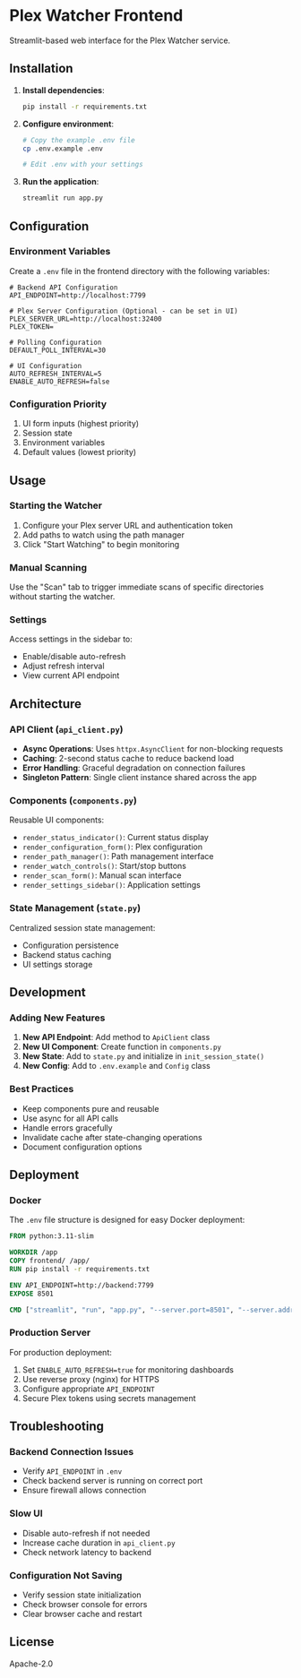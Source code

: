 # Plex Watcher Frontend

Streamlit-based web interface for the Plex Watcher service.

## Installation

1. **Install dependencies**:
   ```bash
   pip install -r requirements.txt
   ```

2. **Configure environment**:
   ```bash
   # Copy the example .env file
   cp .env.example .env
   
   # Edit .env with your settings
   ```

3. **Run the application**:
   ```bash
   streamlit run app.py
   ```

## Configuration

### Environment Variables

Create a `.env` file in the frontend directory with the following variables:

```env
# Backend API Configuration
API_ENDPOINT=http://localhost:7799

# Plex Server Configuration (Optional - can be set in UI)
PLEX_SERVER_URL=http://localhost:32400
PLEX_TOKEN=

# Polling Configuration
DEFAULT_POLL_INTERVAL=30

# UI Configuration
AUTO_REFRESH_INTERVAL=5
ENABLE_AUTO_REFRESH=false
```

### Configuration Priority

1. UI form inputs (highest priority)
2. Session state
3. Environment variables
4. Default values (lowest priority)

## Usage

### Starting the Watcher

1. Configure your Plex server URL and authentication token
2. Add paths to watch using the path manager
3. Click "Start Watching" to begin monitoring

### Manual Scanning

Use the "Scan" tab to trigger immediate scans of specific directories without starting the watcher.

### Settings

Access settings in the sidebar to:
- Enable/disable auto-refresh
- Adjust refresh interval
- View current API endpoint

## Architecture

### API Client (`api_client.py`)

- **Async Operations**: Uses `httpx.AsyncClient` for non-blocking requests
- **Caching**: 2-second status cache to reduce backend load
- **Error Handling**: Graceful degradation on connection failures
- **Singleton Pattern**: Single client instance shared across the app

### Components (`components.py`)

Reusable UI components:
- `render_status_indicator()`: Current status display
- `render_configuration_form()`: Plex configuration
- `render_path_manager()`: Path management interface
- `render_watch_controls()`: Start/stop buttons
- `render_scan_form()`: Manual scan interface
- `render_settings_sidebar()`: Application settings

### State Management (`state.py`)

Centralized session state management:
- Configuration persistence
- Backend status caching
- UI settings storage

## Development

### Adding New Features

1. **New API Endpoint**: Add method to `ApiClient` class
2. **New UI Component**: Create function in `components.py`
3. **New State**: Add to `state.py` and initialize in `init_session_state()`
4. **New Config**: Add to `.env.example` and `Config` class

### Best Practices

- Keep components pure and reusable
- Use async for all API calls
- Handle errors gracefully
- Invalidate cache after state-changing operations
- Document configuration options

## Deployment

### Docker

The `.env` file structure is designed for easy Docker deployment:

```dockerfile
FROM python:3.11-slim

WORKDIR /app
COPY frontend/ /app/
RUN pip install -r requirements.txt

ENV API_ENDPOINT=http://backend:7799
EXPOSE 8501

CMD ["streamlit", "run", "app.py", "--server.port=8501", "--server.address=0.0.0.0"]
```

### Production Server

For production deployment:

1. Set `ENABLE_AUTO_REFRESH=true` for monitoring dashboards
2. Use reverse proxy (nginx) for HTTPS
3. Configure appropriate `API_ENDPOINT`
4. Secure Plex tokens using secrets management

## Troubleshooting

### Backend Connection Issues

- Verify `API_ENDPOINT` in `.env`
- Check backend server is running on correct port
- Ensure firewall allows connection

### Slow UI

- Disable auto-refresh if not needed
- Increase cache duration in `api_client.py`
- Check network latency to backend

### Configuration Not Saving

- Verify session state initialization
- Check browser console for errors
- Clear browser cache and restart

## License

Apache-2.0
